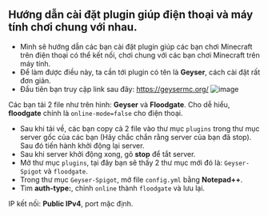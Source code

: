 ## Hướng dẫn cài đặt plugin giúp điện thoại và máy tính chơi chung với nhau.
- Mình sẽ hướng dẫn các bạn cài đặt plugin giúp các bạn chơi Minecraft trên điện thoại có thể kết nối, chơi chung với các bạn chơi Minecraft trên máy tính.
- Để làm được điều này, ta cần tới plugin có tên là **Geyser**, cách cài đặt rất đơn giản.
- Đầu tiên bạn truy cập link sau đây:
https://geysermc.org/
![image](https://github.com/onionchibi/minecraft-server-guide/assets/86107757/3d60ac21-4336-4abd-a074-dd86a24f3ca3)

Các bạn tải 2 file như trên hình: **Geyser** và **Floodgate**.
Cho dễ hiểu, **floodgate** chính là `online-mode=false` cho điện thoại.
- Sau khi tải về, các bạn copy cả 2 file vào thư mục `plugins` trong thư mục server gốc của các bạn (Hãy chắc chắn rằng server của bạn đã stop). Sau đó tiến hành khởi động lại server.
- Sau khi server khởi động xong, gõ **stop** để tắt server.
- Mở thư mục `plugins`, tại đây bạn sẽ thấy 2 thư mục mới đó là: `Geyser-Spigot` và `floodgate`.
- Trong thư mục `Geyser-Spigot`, mở file `config.yml` bằng **Notepad++**.
- Tìm **auth-type:**, chỉnh `online` thành `floodgate` và lưu lại.

IP kết nối: **Public IPv4**, port mặc định.
